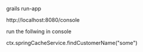 grails run-app

http://localhost:8080/console

run the follwing in console

  ctx.springCacheService.findCustomerName("some")
